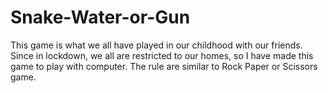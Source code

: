 # Snake-Water-or-Gun
This game is what we all have played in our childhood with our friends. Since in lockdown, we all are restricted to our homes, so I have made this game to play with computer. The rule are similar to Rock Paper or Scissors game.
